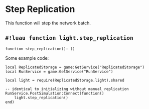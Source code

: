 # Step Replication

This function will step the network batch.

## `#!luau function light.step_replication`

```luau title='<!-- b:client --> <!-- b:server --> <!-- b:shared --> <!-- b:sync -->'
function step_replication(): ()
```

Some example code:

```luau
local ReplicatedStorage = game:GetService("ReplicatedStorage")
local RunService = game:GetService("RunService")

local light = require(ReplicatedStorage.light).shared

-- identical to initializing without manual replication
RunService.PostSimulation:Connect(function()
    light.step_replication()
end)
```
